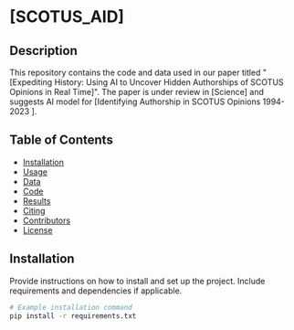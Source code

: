 # [SCOTUS_AID]

## Description
This repository contains the code and data used in our paper titled "[Expediting History: Using AI to Uncover Hidden Authorships of SCOTUS Opinions in Real Time]". The paper is under review in [Science] and suggests AI model for [Identifying Authorship in SCOTUS Opinions 1994-2023
].

## Table of Contents
- [Installation](#installation)
- [Usage](#usage)
- [Data](#data)
- [Code](#code)
- [Results](#results)
- [Citing](#citing)
- [Contributors](#contributors)
- [License](#license)

## Installation
Provide instructions on how to install and set up the project. Include requirements and dependencies if applicable.

```bash
# Example installation command
pip install -r requirements.txt
